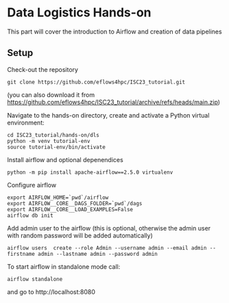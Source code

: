 # Data Logistics Hands-on

This part will cover the introduction to Airflow and creation of data pipelines


## Setup
Check-out the repository
```
git clone https://github.com/eflows4hpc/ISC23_tutorial.git
```
(you can also download it from https://github.com/eflows4hpc/ISC23_tutorial/archive/refs/heads/main.zip)


Navigate to the hands-on directory, create and activate a Python virtual environment:
```
cd ISC23_tutorial/hands-on/dls
python -m venv tutorial-env
source tutorial-env/bin/activate
```

Install airflow and optional depenendices
```
python -m pip install apache-airflow==2.5.0 virtualenv
```

Configure airflow
```
export AIRFLOW_HOME=`pwd`/airflow 
export AIRFLOW__CORE__DAGS_FOLDER=`pwd`/dags
export AIRFLOW__CORE__LOAD_EXAMPLES=False
airflow db init 
```

Add admin user to the airflow (this is optional, otherwise the admin user with random password will be added automatically)
```
airflow users  create --role Admin --username admin --email admin --firstname admin --lastname admin --password admin
```

To start airflow in standalone mode call:
```
airflow standalone
```

and go to http://localhost:8080


